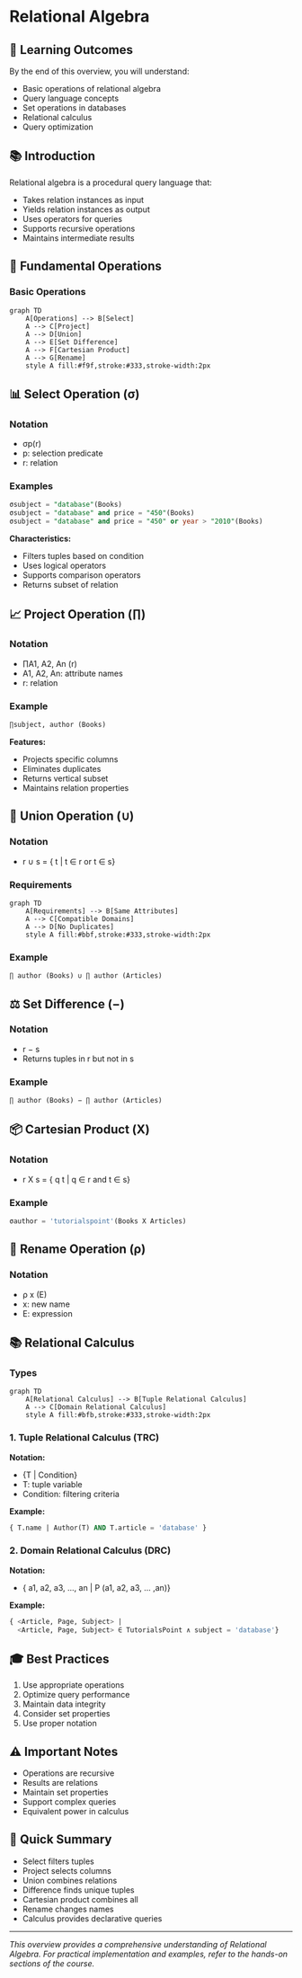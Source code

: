 # Relational Algebra

## 🎯 Learning Outcomes
By the end of this overview, you will understand:
- Basic operations of relational algebra
- Query language concepts
- Set operations in databases
- Relational calculus
- Query optimization

## 📚 Introduction
Relational algebra is a procedural query language that:
- Takes relation instances as input
- Yields relation instances as output
- Uses operators for queries
- Supports recursive operations
- Maintains intermediate results

## 🔄 Fundamental Operations

### Basic Operations
```mermaid
graph TD
    A[Operations] --> B[Select]
    A --> C[Project]
    A --> D[Union]
    A --> E[Set Difference]
    A --> F[Cartesian Product]
    A --> G[Rename]
    style A fill:#f9f,stroke:#333,stroke-width:2px
```

## 📊 Select Operation (σ)

### Notation
- σp(r)
- p: selection predicate
- r: relation

### Examples
```sql
σsubject = "database"(Books)
σsubject = "database" and price = "450"(Books)
σsubject = "database" and price = "450" or year > "2010"(Books)
```

**Characteristics:**
- Filters tuples based on condition
- Uses logical operators
- Supports comparison operators
- Returns subset of relation

## 📈 Project Operation (∏)

### Notation
- ∏A1, A2, An (r)
- A1, A2, An: attribute names
- r: relation

### Example
```sql
∏subject, author (Books)
```

**Features:**
- Projects specific columns
- Eliminates duplicates
- Returns vertical subset
- Maintains relation properties

## 🔄 Union Operation (∪)

### Notation
- r ∪ s = { t | t ∈ r or t ∈ s}

### Requirements
```mermaid
graph TD
    A[Requirements] --> B[Same Attributes]
    A --> C[Compatible Domains]
    A --> D[No Duplicates]
    style A fill:#bbf,stroke:#333,stroke-width:2px
```

### Example
```sql
∏ author (Books) ∪ ∏ author (Articles)
```

## ⚖️ Set Difference (−)

### Notation
- r − s
- Returns tuples in r but not in s

### Example
```sql
∏ author (Books) − ∏ author (Articles)
```

## 📦 Cartesian Product (Χ)

### Notation
- r Χ s = { q t | q ∈ r and t ∈ s}

### Example
```sql
σauthor = 'tutorialspoint'(Books Χ Articles)
```

## 🔄 Rename Operation (ρ)

### Notation
- ρ x (E)
- x: new name
- E: expression

## 📚 Relational Calculus

### Types
```mermaid
graph TD
    A[Relational Calculus] --> B[Tuple Relational Calculus]
    A --> C[Domain Relational Calculus]
    style A fill:#bfb,stroke:#333,stroke-width:2px
```

### 1. Tuple Relational Calculus (TRC)
**Notation:**
- {T | Condition}
- T: tuple variable
- Condition: filtering criteria

**Example:**
```sql
{ T.name | Author(T) AND T.article = 'database' }
```

### 2. Domain Relational Calculus (DRC)
**Notation:**
- { a1, a2, a3, ..., an | P (a1, a2, a3, ... ,an)}

**Example:**
```sql
{ <Article, Page, Subject> | 
  <Article, Page, Subject> ∈ TutorialsPoint ∧ subject = 'database'}
```

## 🎓 Best Practices
1. Use appropriate operations
2. Optimize query performance
3. Maintain data integrity
4. Consider set properties
5. Use proper notation

## ⚠️ Important Notes
- Operations are recursive
- Results are relations
- Maintain set properties
- Support complex queries
- Equivalent power in calculus

## 📝 Quick Summary
- Select filters tuples
- Project selects columns
- Union combines relations
- Difference finds unique tuples
- Cartesian product combines all
- Rename changes names
- Calculus provides declarative queries

---
*This overview provides a comprehensive understanding of Relational Algebra. For practical implementation and examples, refer to the hands-on sections of the course.* 